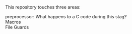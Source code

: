 This repository touches three areas: </br>

preprocessor: What happens to a C code during this stag? </br>
Macros</br>
File Guards
